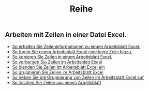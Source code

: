 ﻿---
title: Reihe
second_title: Aspose.Cells Cloud Documen
type: docs
url: /de/rows/
aliases: [/working-with-rows/]
keywords: Working with rows on an Excel file
description: Aspose.Cells Cloud REST API unterstützt das Arbeiten mit Zeilen in einer Excel-Datei. SDK unterstützt verschiedene Entwicklungssprachen. Dazu gehören Android, C#, Go, Java, NodeJS, Perl, PHP, Python, Ruby und Swift
weight: 100
kwords: Excel, Office Cloud, REST API, Tabellenkalkulation, PDF, CSV, Json, Markdwon, Zeilen
---
## Arbeiten mit Zeilen in einer Datei Excel.

- [So erhalten Sie Zeileninformationen zu einem Arbeitsblatt Excel.](/cells/de/rows/get/row/)
- [So fügen Sie einem Arbeitsblatt Excel eine leere Zeile hinzu.](/cells/de/rows/add/row/)
- [So kopieren Sie Zeilen in einem Arbeitsblatt Excel.](/cells/de/rows/copy/)
- [So verbergen Sie Zeilen im Arbeitsblatt Excel](/cells/de/rows/hide/)
- [So blenden Sie Zeilen im Arbeitsblatt Excel ein](/cells/de/rows/unhide/)
- [So gruppieren Sie Zeilen im Arbeitsblatt Excel](/cells/de/rows/group/)
- [So heben Sie die Gruppierung von Zeilen im Arbeitsblatt Excel auf](/cells/de/rows/ungroup/)
- [So löschen Sie Zeilen aus einem Arbeitsblatt](/cells/de/rows/delete/)

